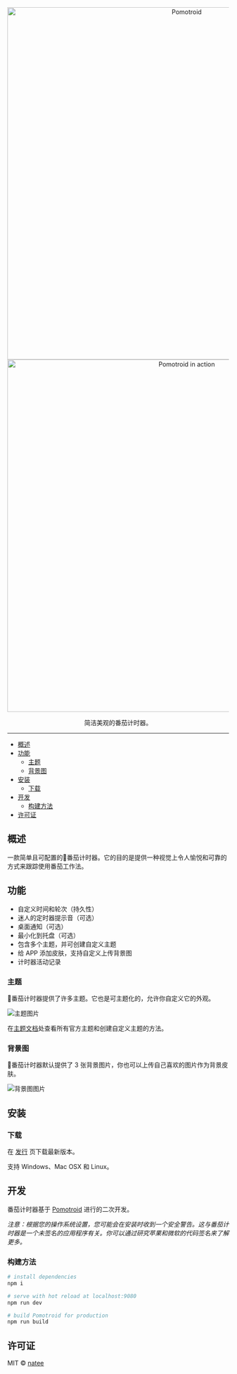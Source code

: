 <div align="center">
  <img alt="Pomotroid" src="github/images/pomotroid-title.png" width="800px">
</div>
<div align="center">
  <img alt="Pomotroid in action" src="github/images/pomotroid-screens.png" width="800px">
</div>

<p align="center">简洁美观的番茄计时器。</p>

---


- [概述](#概述)
- [功能](#功能)
  - [主题](#主题)
  - [背景图](#背景图)
- [安装](#安装)
  - [下载](#下载)
- [开发](#开发)
  - [构建方法](#构建方法)
- [许可证](#许可证)

## 概述

一款简单且可配置的🍅番茄计时器。它的目的是提供一种视觉上令人愉悦和可靠的方式来跟踪使用番茄工作法。

## 功能

- 自定义时间和轮次（持久性）
- 迷人的定时器提示音（可选）
- 桌面通知（可选）
- 最小化到托盘（可选）
- 包含多个主题，并可创建自定义主题
- 给 APP 添加皮肤，支持自定义上传背景图
- 计时器活动记录

### 主题

🍅番茄计时器提供了许多主题。它也是可主题化的，允许你自定义它的外观。

![主题图片](./github/images/pomotroid_themes-preview--914x219.png)

在[主题文档](./docs/themes/themes.md)处查看所有官方主题和创建自定义主题的方法。

### 背景图

🍅番茄计时器默认提供了 3 张背景图片，你也可以上传自己喜欢的图片作为背景皮肤。

![背景图图片](./github/images/pomotroid_images-preview--914x219.png)


## 安装

### 下载

在 [发行](https://github.com/natee/pomotroid/releases) 页下载最新版本。

支持 Windows、Mac OSX 和 Linux。


## 开发

番茄计时器基于 [Pomotroid](https://github.com/Splode/pomotroid) 进行的二次开发。

_注意：根据您的操作系统设置，您可能会在安装时收到一个安全警告。这与番茄计时器是一个未签名的应用程序有关。你可以通过研究苹果和微软的代码签名来了解更多。_

### 构建方法

```bash
# install dependencies
npm i

# serve with hot reload at localhost:9080
npm run dev

# build Pomotroid for production
npm run build
```

## 许可证

MIT &copy; [natee](https://github.com/natee)
